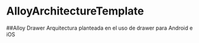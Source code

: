 # AlloyArchitectureTemplate

##Alloy Drawer
Arquitectura planteada en el uso de drawer para Android e iOS
